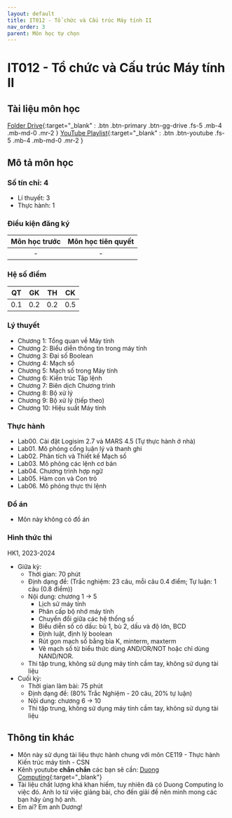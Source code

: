 ```yaml
---
layout: default
title: IT012 - Tổ chức và Cấu trúc Máy tính II
nav_order: 3
parent: Môn học tự chọn
---
```


# IT012 - Tổ chức và Cấu trúc Máy tính II

## Tài liệu môn học

[Folder Drive](https://drive.google.com/drive/folders/1FZ52KfxIUuOPXF2mU5Rb3po0Lzps-LAp?usp=drive_link){:target="_blank" : .btn .btn-primary .btn-gg-drive .fs-5 .mb-4 .mb-md-0 .mr-2 }
[YouTube Playlist](https://www.youtube.com/watch?v=av7VNMlLU60&list=PL2E7RWyDOMojRAaO-FQmDTKPmNlfbAunF){:target="_blank" : .btn .btn-youtube .fs-5 .mb-4 .mb-md-0 .mr-2 }

## Mô tả môn học

### Số tín chỉ: 4
- Lí thuyết: 3
- Thực hành: 1

### Điều kiện đăng ký

| Môn học trước| Môn học tiên quyết  |
|------|-----|
| <center>-</center>| <center>-</center>|

### Hệ số điểm

| QT   | GK   | TH  | CK  |
|------|------|-----|-----|
| <center> 0.1 </center>| <center> 0.2 </center>| <center> 0.2</center>| <center>0.5 </center> |

### Lý thuyết

- Chương 1: Tổng quan về Máy tính
- Chương 2: Biểu diễn thông tin trong máy tính
- Chương 3: Đại số Boolean
- Chương 4: Mạch số
- Chương 5: Mạch số trong Máy tính
- Chương 6: Kiến trúc Tập lệnh
- Chương 7: Biên dịch Chương trình
- Chương 8: Bộ xử lý
- Chương 9: Bộ xử lý (tiếp theo)
- Chương 10: Hiệu suất Máy tính

### Thực hành

- Lab00. Cài đặt Logisim 2.7 và MARS 4.5 (Tự thực hành ở nhà)
- Lab01. Mô phỏng cổng luận lý và thanh ghi
- Lab02. Phân tích và Thiết kế Mạch số
- Lab03. Mô phỏng các lệnh cơ bản
- Lab04. Chương trình hợp ngữ
- Lab05. Hàm con và Con trỏ
- Lab06. Mô phỏng thực thi lệnh


### Đồ án

- Môn này không có đồ án

### Hình thức thi
HK1, 2023-2024
- Giữa kỳ: 
    - Thời gian: 70 phút
    - Định dạng đề: (Trắc nghiệm: 23 câu, mỗi câu 0.4 điểm; Tự luận: 1 câu (0.8 điểm))
    - Nội dung: chương 1 -> 5
        + Lịch sử máy tính
        + Phân cấp bộ nhớ máy tính
        + Chuyển đổi giữa các hệ thống số
        + Biểu diễn số có dấu: bù 1, bù 2, dấu và độ lớn, BCD
        + Định luật, định lý boolean
        + Rút gọn mạch số bằng bìa K, minterm, maxterm
        + Vẽ mạch số từ biểu thức dùng AND/OR/NOT hoặc chỉ dùng NAND/NOR.
    - Thi tập trung, không sử dụng máy tính cầm tay, không sử dụng tài liệu
- Cuối kỳ:
    - Thời gian làm bài: 75 phút
    - Định dạng đề: (80% Trắc Nghiệm - 20 câu, 20% tự luận)
    - Nội dung: chương 6 -> 10
    - Thi tập trung, không sử dụng máy tính cầm tay, không sử dụng tài liệu
    
## Thông tin khác

- Môn này sử dụng tài liệu thực hành chung với môn CE119 - Thực hành Kiến trúc máy tính - CSN
- Kênh youtube **chắn chắn** các bạn sẽ cần: [Duong Computing](https://www.youtube.com/@DuongComputing){:target="_blank"}
- Tài liệu chất lượng khá khan hiếm, tuy nhiên đã có Duong Computing lo việc đó. Anh lo từ việc giảng bài, cho đến giải đề nên mình mong các bạn hãy ủng hộ anh.
- Em ai? Em anh Dương!
